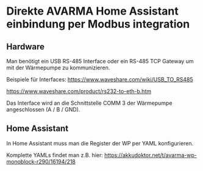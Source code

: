 # Direkte AVARMA Home Assistant einbindung per Modbus integration

## Hardware
Man benötigt ein USB RS-485 Interface oder ein RS-485 TCP Gateway um mit der Wärmepumpe zu kommunizieren.

Beispiele für Interfaces:
https://www.waveshare.com/wiki/USB_TO_RS485

https://www.waveshare.com/product/rs232-to-eth-b.htm

Das Interface wird an die Schnittstelle COMM 3 der Wärmepumpe angeschlossen (A / B / GND).

## Home Assistant
In Home Assistant muss man die Register der WP per YAML konfigurieren.

Komplette YAMLs findet man z.B. hier: https://akkudoktor.net/t/avarma-wp-monoblock-r290/16194/218